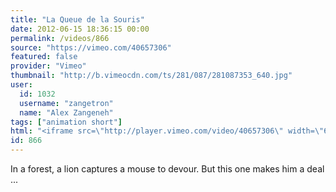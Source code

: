 ```yaml
---
title: "La Queue de la Souris"
date: 2012-06-15 18:36:15 00:00
permalink: /videos/866
source: "https://vimeo.com/40657306"
featured: false
provider: "Vimeo"
thumbnail: "http://b.vimeocdn.com/ts/281/087/281087353_640.jpg"
user:
  id: 1032
  username: "zangetron"
  name: "Alex Zangeneh"
tags: ["animation short"]
html: "<iframe src=\"http://player.vimeo.com/video/40657306\" width=\"640\" height=\"480\" frameborder=\"0\" webkitAllowFullScreen mozallowfullscreen allowFullScreen></iframe>"
id: 866
---
```


In a forest, a lion captures a mouse to devour. But this one makes him a deal ...